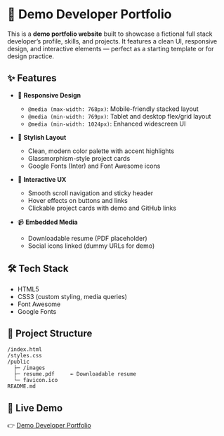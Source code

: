 # 🧪 Demo Developer Portfolio

This is a **demo portfolio website** built to showcase a fictional full stack developer’s profile, skills, and projects. It features a clean UI, responsive design, and interactive elements — perfect as a starting template or for design practice.

## ✨ Features

- 📱 **Responsive Design**
  - `@media (max-width: 768px)`: Mobile-friendly stacked layout
  - `@media (min-width: 769px)`: Tablet and desktop flex/grid layout
  - `@media (min-width: 1024px)`: Enhanced widescreen UI

- 🎨 **Stylish Layout**
  - Clean, modern color palette with accent highlights
  - Glassmorphism-style project cards
  - Google Fonts (Inter) and Font Awesome icons

- 🧭 **Interactive UX**
  - Smooth scroll navigation and sticky header
  - Hover effects on buttons and links
  - Clickable project cards with demo and GitHub links

- 📹 **Embedded Media**
  - Downloadable resume (PDF placeholder)
  - Social icons linked (dummy URLs for demo)

## 🛠️ Tech Stack

- HTML5
- CSS3 (custom styling, media queries)
- Font Awesome
- Google Fonts

## 📁 Project Structure

```
/index.html
/styles.css
/public
  ├─ /images
  ├─ resume.pdf     ← Downloadable resume
  └─ favicon.ico
README.md
```

## 🚀 Live Demo

👉 [Demo Developer Portfolio](https://shely-portfolio-demo.netlify.app/)

